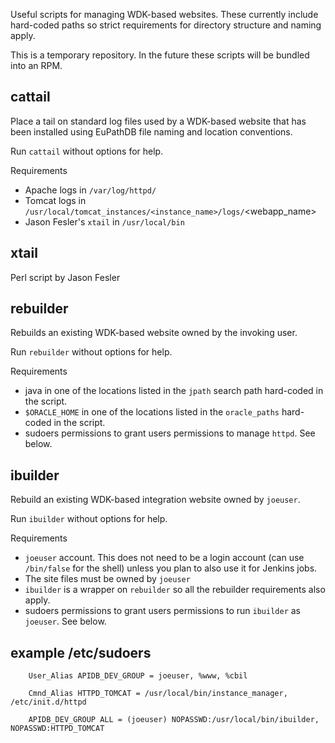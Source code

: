 
Useful scripts for managing WDK-based websites. These currently include hard-coded
paths so strict requirements for directory structure and naming apply.

This is a temporary repository. In the future these scripts will be bundled into an RPM.


## cattail
Place a tail on standard log files used by a WDK-based website that has been
installed using EuPathDB file naming and location conventions.

Run `cattail` without options for help.

Requirements

- Apache logs in `/var/log/httpd/`<hostname>
- Tomcat logs in `/usr/local/tomcat_instances/<instance_name>/logs/`<webapp_name>
- Jason Fesler's `xtail` in `/usr/local/bin`

## xtail
Perl script by Jason Fesler

## rebuilder
Rebuilds an existing WDK-based website owned by the invoking user.

Run `rebuilder` without options for help.

Requirements

- java in one of the locations listed in the `jpath` search path hard-coded in the script.
- `$ORACLE_HOME` in one of the locations listed in the `oracle_paths` hard-coded in the script.
- sudoers permissions to grant users permissions to manage `httpd`. See below.


## ibuilder
Rebuild an existing WDK-based integration website owned by `joeuser`.

Run `ibuilder` without options for help.

Requirements

- `joeuser` account. This does not need to be a login account (can use `/bin/false` for the shell) unless you plan to also use it for Jenkins jobs.
- The site files must be owned by `joeuser`
- `ibuilder` is a wrapper on `rebuilder` so all the rebuilder requirements also apply.
- sudoers permissions to grant users permissions to run `ibuilder` as `joeuser`. See below.


## example /etc/sudoers
        User_Alias APIDB_DEV_GROUP = joeuser, %www, %cbil
        
        Cmnd_Alias HTTPD_TOMCAT = /usr/local/bin/instance_manager, /etc/init.d/httpd
        
        APIDB_DEV_GROUP ALL = (joeuser) NOPASSWD:/usr/local/bin/ibuilder, NOPASSWD:HTTPD_TOMCAT
